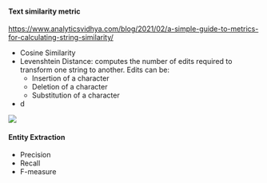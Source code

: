 #### Text similarity metric
https://www.analyticsvidhya.com/blog/2021/02/a-simple-guide-to-metrics-for-calculating-string-similarity/
* Cosine Similarity 
* Levenshtein Distance: computes the number of edits required to transform one string to another. Edits can be:
  * Insertion of a character
  * Deletion of a character
  * Substitution of a character
* d

![](!https://user-images.githubusercontent.com/7243652/118402841-4d367780-b631-11eb-9083-ec965e4b8596.png)




#### Entity Extraction
* Precision
* Recall
* F-measure

